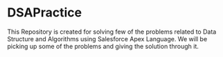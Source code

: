 # DSAPractice

This Repository is created for solving few of the problems related to Data Structure and Algorithms using Salesforce Apex Language.
We will be picking up some of the problems and giving the solution through it.
